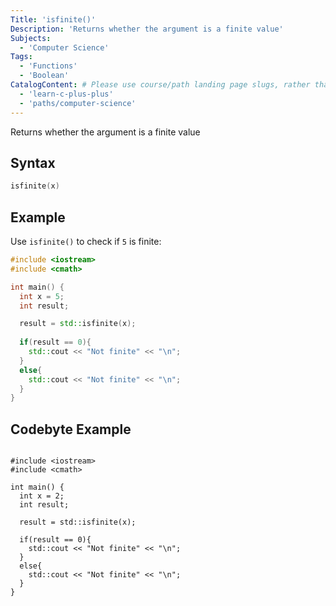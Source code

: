 ```yaml
---
Title: 'isfinite()'
Description: 'Returns whether the argument is a finite value'
Subjects:
  - 'Computer Science'
Tags: 
  - 'Functions'
  - 'Boolean'
CatalogContent: # Please use course/path landing page slugs, rather than linking to individual content items. If listing multiple items, please put the most relevant one first
  - 'learn-c-plus-plus'
  - 'paths/computer-science'
---
```


Returns whether the argument is a finite value

## Syntax

```cpp
isfinite(x)
```

## Example

Use `isfinite()` to check if `5` is finite:

```cpp
#include <iostream>
#include <cmath>

int main() {
  int x = 5;
  int result;

  result = std::isfinite(x);
  
  if(result == 0){
    std::cout << "Not finite" << "\n";
  }
  else{
    std::cout << "Not finite" << "\n";
  }
}
```

## Codebyte Example

```codebyte/cpp

#include <iostream>
#include <cmath>

int main() {
  int x = 2;
  int result;

  result = std::isfinite(x);
  
  if(result == 0){
    std::cout << "Not finite" << "\n";
  }
  else{
    std::cout << "Not finite" << "\n";
  }
} 

```
